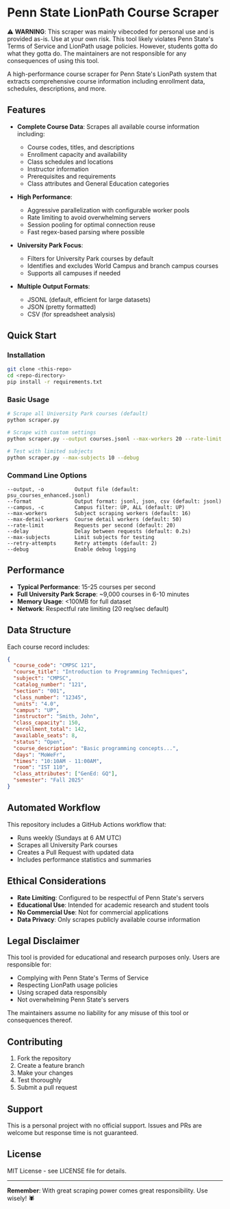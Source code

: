 # Penn State LionPath Course Scraper

⚠️ **WARNING**: This scraper was mainly vibecoded for personal use and is provided as-is. Use at your own risk. This tool likely violates Penn State's Terms of Service and LionPath usage policies. However, students gotta do what they gotta do. The maintainers are not responsible for any consequences of using this tool.

A high-performance course scraper for Penn State's LionPath system that extracts comprehensive course information including enrollment data, schedules, descriptions, and more.

## Features

- **Complete Course Data**: Scrapes all available course information including:
  - Course codes, titles, and descriptions
  - Enrollment capacity and availability
  - Class schedules and locations
  - Instructor information
  - Prerequisites and requirements
  - Class attributes and General Education categories

- **High Performance**: 
  - Aggressive parallelization with configurable worker pools
  - Rate limiting to avoid overwhelming servers
  - Session pooling for optimal connection reuse
  - Fast regex-based parsing where possible

- **University Park Focus**: 
  - Filters for University Park courses by default
  - Identifies and excludes World Campus and branch campus courses
  - Supports all campuses if needed

- **Multiple Output Formats**: 
  - JSONL (default, efficient for large datasets)
  - JSON (pretty formatted)
  - CSV (for spreadsheet analysis)

## Quick Start

### Installation

```bash
git clone <this-repo>
cd <repo-directory>
pip install -r requirements.txt
```

### Basic Usage

```bash
# Scrape all University Park courses (default)
python scraper.py

# Scrape with custom settings
python scraper.py --output courses.jsonl --max-workers 20 --rate-limit 30

# Test with limited subjects
python scraper.py --max-subjects 10 --debug
```

### Command Line Options

```
--output, -o          Output file (default: psu_courses_enhanced.jsonl)
--format              Output format: jsonl, json, csv (default: jsonl)
--campus, -c          Campus filter: UP, ALL (default: UP)
--max-workers         Subject scraping workers (default: 16)
--max-detail-workers  Course detail workers (default: 50)
--rate-limit          Requests per second (default: 20)
--delay               Delay between requests (default: 0.2s)
--max-subjects        Limit subjects for testing
--retry-attempts      Retry attempts (default: 2)
--debug               Enable debug logging
```

## Performance

- **Typical Performance**: 15-25 courses per second
- **Full University Park Scrape**: ~9,000 courses in 6-10 minutes
- **Memory Usage**: <100MB for full dataset
- **Network**: Respectful rate limiting (20 req/sec default)

## Data Structure

Each course record includes:

```json
{
  "course_code": "CMPSC 121",
  "course_title": "Introduction to Programming Techniques",
  "subject": "CMPSC",
  "catalog_number": "121",
  "section": "001",
  "class_number": "12345",
  "units": "4.0",
  "campus": "UP",
  "instructor": "Smith, John",
  "class_capacity": 150,
  "enrollment_total": 142,
  "available_seats": 8,
  "status": "Open",
  "course_description": "Basic programming concepts...",
  "days": "MoWeFr",
  "times": "10:10AM - 11:00AM",
  "room": "IST 110",
  "class_attributes": ["GenEd: GQ"],
  "semester": "Fall 2025"
}
```

## Automated Workflow

This repository includes a GitHub Actions workflow that:
- Runs weekly (Sundays at 6 AM UTC)
- Scrapes all University Park courses
- Creates a Pull Request with updated data
- Includes performance statistics and summaries

## Ethical Considerations

- **Rate Limiting**: Configured to be respectful of Penn State's servers
- **Educational Use**: Intended for academic research and student tools
- **No Commercial Use**: Not for commercial applications
- **Data Privacy**: Only scrapes publicly available course information

## Legal Disclaimer

This tool is provided for educational and research purposes only. Users are responsible for:
- Complying with Penn State's Terms of Service
- Respecting LionPath usage policies
- Using scraped data responsibly
- Not overwhelming Penn State's servers

The maintainers assume no liability for any misuse of this tool or consequences thereof.

## Contributing

1. Fork the repository
2. Create a feature branch
3. Make your changes
4. Test thoroughly
5. Submit a pull request

## Support

This is a personal project with no official support. Issues and PRs are welcome but response time is not guaranteed.

## License

MIT License - see LICENSE file for details.

---

**Remember**: With great scraping power comes great responsibility. Use wisely! 🕷️
